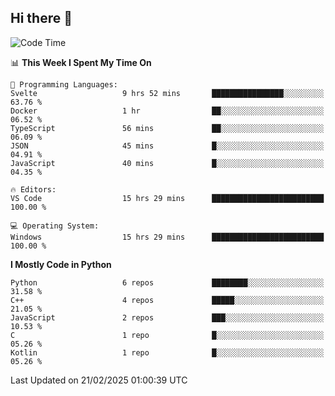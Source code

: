 ## Hi there 👋

<!--START_SECTION:waka-->
![Code Time](http://img.shields.io/badge/Code%20Time-31%20hrs%2030%20mins-blue)

📊 **This Week I Spent My Time On** 

```text
💬 Programming Languages: 
Svelte                   9 hrs 52 mins       ████████████████░░░░░░░░░   63.76 % 
Docker                   1 hr                ██░░░░░░░░░░░░░░░░░░░░░░░   06.52 % 
TypeScript               56 mins             ██░░░░░░░░░░░░░░░░░░░░░░░   06.09 % 
JSON                     45 mins             █░░░░░░░░░░░░░░░░░░░░░░░░   04.91 % 
JavaScript               40 mins             █░░░░░░░░░░░░░░░░░░░░░░░░   04.35 % 

🔥 Editors: 
VS Code                  15 hrs 29 mins      █████████████████████████   100.00 % 

💻 Operating System: 
Windows                  15 hrs 29 mins      █████████████████████████   100.00 % 
```

**I Mostly Code in Python** 

```text
Python                   6 repos             ████████░░░░░░░░░░░░░░░░░   31.58 % 
C++                      4 repos             █████░░░░░░░░░░░░░░░░░░░░   21.05 % 
JavaScript               2 repos             ███░░░░░░░░░░░░░░░░░░░░░░   10.53 % 
C                        1 repo              █░░░░░░░░░░░░░░░░░░░░░░░░   05.26 % 
Kotlin                   1 repo              █░░░░░░░░░░░░░░░░░░░░░░░░   05.26 % 
```




 Last Updated on 21/02/2025 01:00:39 UTC
<!--END_SECTION:waka-->
